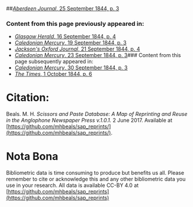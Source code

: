 ##[*Aberdeen Journal*, 25 September 1844, p. 3](https://mhbeals.github.io/sap_html/Aberdeen-Journal/Aberdeen-Journal-25-September-1844-p-3)

### Content from this page previously appeared in:
+ [*Glasgow Herald*, 16 September 1844, p. 4](https://mhbeals.github.io/sap_html/Glasgow-Herald/Glasgow-Herald-16-September-1844-p-4)
+ [*Caledonian Mercury*, 19 September 1844, p. 3](https://mhbeals.github.io/sap_html/Caledonian-Mercury/Caledonian-Mercury-19-September-1844-p-3)
+ [*Jackson's Oxford Journal*, 21 September 1844, p. 4](https://mhbeals.github.io/sap_html/Jackson's-Oxford-Journal/Jackson's-Oxford-Journal-21-September-1844-p-4)
+ [*Caledonian Mercury*, 23 September 1844, p. 3](https://mhbeals.github.io/sap_html/Caledonian-Mercury/Caledonian-Mercury-23-September-1844-p-3)### Content from this page subsequently appeared in:
+ [*Caledonian Mercury*, 30 September 1844, p. 3](https://mhbeals.github.io/sap_html/Caledonian-Mercury/Caledonian-Mercury-30-September-1844-p-3)
+ [*The Times*, 1 October 1844, p. 6](https://mhbeals.github.io/sap_html/The-Times/The-Times-1-October-1844-p-6)
                    
# Citation: 

Beals. M. H. *Scissors and Paste Database: A Map of Reprinting and Reuse in the Anglophone Newspaper Press v.1.0.1.* 2 June 2017. Available at [https://github.com/mhbeals/sap_reprints/](https://github.com/mhbeals/sap_reprints/). 
                    
# Nota Bona

Bibliometric data is time consuming to produce but benefits us all. Please remember to cite or acknowledge this and any other bibliometric data you use in your research. All data is available CC-BY 4.0 at [https://github.com/mhbeals/sap_reprints](https://github.com/mhbeals/sap_reprints)